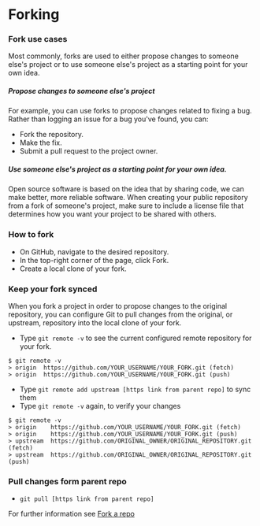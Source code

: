 # Forking

### Fork use cases
Most commonly, forks are used to either propose changes to someone else's project or to use someone else's project as a starting point for your own idea.

##### Propose changes to someone else's project
For example, you can use forks to propose changes related to fixing a bug. Rather than logging an issue for a bug you've found, you can:

- Fork the repository.
- Make the fix.
- Submit a pull request to the project owner.

##### Use someone else's project as a starting point for your own idea.
Open source software is based on the idea that by sharing code, we can make better, more reliable software.
When creating your public repository from a fork of someone's project, make sure to include a license file that determines how you want your project to be shared with others.

### How to fork
- On GitHub, navigate to the desired repository.
- In the top-right corner of the page, click Fork.
- Create a local clone of your fork.

### Keep your fork synced
When you fork a project in order to propose changes to the original repository, you can configure Git to pull changes from the original, or upstream, repository into the local clone of your fork.

- Type ```git remote -v``` to see the current configured remote repository for your fork.
```
$ git remote -v
> origin  https://github.com/YOUR_USERNAME/YOUR_FORK.git (fetch)
> origin  https://github.com/YOUR_USERNAME/YOUR_FORK.git (push)
```
- Type ```git remote add upstream [https link from parent repo]``` to sync them
- Type ```git remote -v``` again, to verify your changes
```
$ git remote -v
> origin    https://github.com/YOUR_USERNAME/YOUR_FORK.git (fetch)
> origin    https://github.com/YOUR_USERNAME/YOUR_FORK.git (push)
> upstream  https://github.com/ORIGINAL_OWNER/ORIGINAL_REPOSITORY.git (fetch)
> upstream  https://github.com/ORIGINAL_OWNER/ORIGINAL_REPOSITORY.git (push)
```

### Pull changes form parent repo
- ```git pull [https link from parent repo]```


For further information see [Fork a repo](https://docs.github.com/en/github/getting-started-with-github/fork-a-repo)
